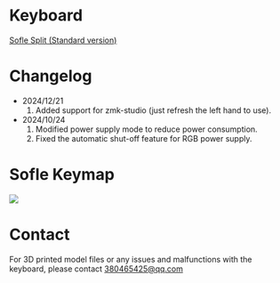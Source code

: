 
# Keyboard

[Sofle Split (Standard version)](https://de.aliexpress.com/item/1005008176724988.html?spm=a2g0o.order_list.order_list_main.16.186b5c5fNgYmZ1&gatewayAdapt=glo2deu)

# Changelog

- 2024/12/21
  1. Added support for zmk-studio (just refresh the left hand to use).
- 2024/10/24
  1. Modified power supply mode to reduce power consumption.
  2. Fixed the automatic shut-off feature for RGB power supply.

# Sofle Keymap

<img src="keymap-drawer/sofle.svg" >

# Contact

For 3D printed model files or any issues and malfunctions with the keyboard, please contact 380465425@qq.com

